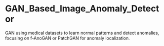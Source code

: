 # GAN_Based_Image_Anomaly_Detector
 GAN using medical datasets to learn normal patterns and detect anomalies, focusing on f-AnoGAN or PatchGAN for anomaly localization.
